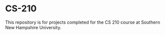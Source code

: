 # CS-210

This repository is for projects completed for the CS 210 course at Southern New Hampshire University.
